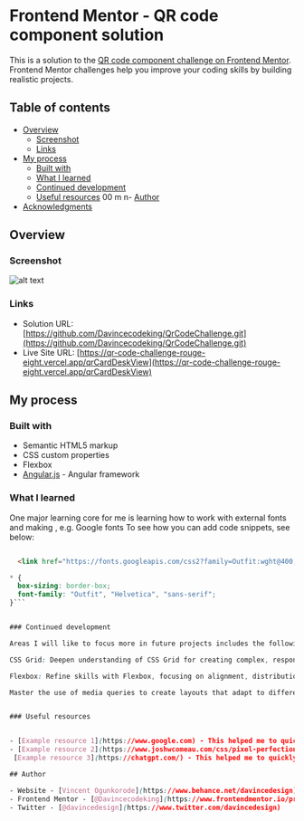 # Frontend Mentor - QR code component solution

This is a solution to the [QR code component challenge on Frontend Mentor](https://www.frontendmentor.io/challenges/qr-code-component-iux_sIO_H). Frontend Mentor challenges help you improve your coding skills by building realistic projects. 

## Table of contents

- [Overview](#overview)
  - [Screenshot](#screenshot)
  - [Links](#links)
- [My process](#my-process)
  - [Built with](#built-with)
  - [What I learned](#what-i-learned)
  - [Continued development](#continued-development)
  - [Useful resources](#useful-resources)
00
m n- [Author](#author)
- [Acknowledgments](#acknowledgments)

## Overview

### Screenshot
![alt text](https://github.com/Davincecodeking/QrCodeChallenge/blob/main/src/assets/qr_Imgs/DesktopView.png)


### Links

- Solution URL: [https://github.com/Davincecodeking/QrCodeChallenge.git](https://github.com/Davincecodeking/QrCodeChallenge.git)
- Live Site URL: [https://qr-code-challenge-rouge-eight.vercel.app/qrCardDeskView](https://qr-code-challenge-rouge-eight.vercel.app/qrCardDeskView)

## My process

### Built with

- Semantic HTML5 markup
- CSS custom properties
- Flexbox
- [Angular.js](https://angular.io/) - Angular framework



### What I learned

One major learning core for me is learning how to work with external fonts and making , e.g. Google fonts 
To see how you can add code snippets, see below:

```html

  <link href="https://fonts.googleapis.com/css2?family=Outfit:wght@400;700&display=swap" rel="stylesheet">
```
```css
* {
  box-sizing: border-box;
  font-family: "Outfit", "Helvetica", "sans-serif";
}```


### Continued development

Areas I will like to focus more in future projects includes the followings: 

CSS Grid: Deepen understanding of CSS Grid for creating complex, responsive layouts. Experiment with grid template areas, implicit and explicit grid tracks, and responsive design patterns.

Flexbox: Refine skills with Flexbox, focusing on alignment, distribution, and responsive layouts. Practice handling edge cases and nested flex containers.

Master the use of media queries to create layouts that adapt to different screen sizes and orientations.


### Useful resources


- [Example resource 1](https://www.google.com) - This helped me to quickly research a style or things I'm not clear with. I really liked this pattern and will use it going forward.
- [Example resource 2](https://www.joshwcomeau.com/css/pixel-perfection/) - This is an amazing article which helped me understand pixel-perfection ideology. I'd recommend it to anyone still learning this concept.
 [Example resource 3](https://chatgpt.com/) - This helped me to quickly research on how to add a new font to your project using google font.

## Author

- Website - [Vincent Ogunkorode](https://www.behance.net/davincedesign)
- Frontend Mentor - [@Davincecodeking](https://www.frontendmentor.io/profile/Davincecodeking)
- Twitter - [@davincedesign](https://www.twitter.com/davincedesign)


